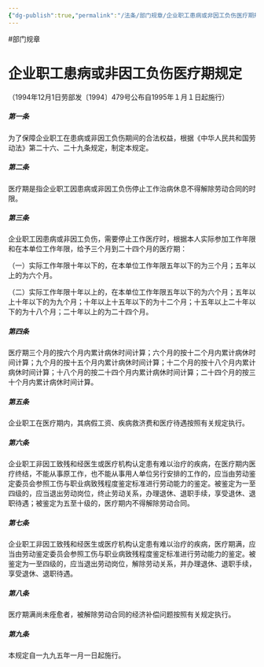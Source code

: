 ```yaml
---
{"dg-publish":true,"permalink":"/法条/部门规章/企业职工患病或非因工负伤医疗期规定/"}
---
```


#部门规章 

# 企业职工患病或非因工负伤医疗期规定

（1994年12月1日劳部发〔1994〕479号公布自1995年１月１日起施行）

##### 第一条

为了保障企业职工在患病或非因工负伤期间的合法权益，根据《中华人民共和国劳动法》第二十六、二十九条规定，制定本规定。

##### 第二条

医疗期是指企业职工因患病或非因工负伤停止工作治病休息不得解除劳动合同的时限。

##### 第三条

企业职工因患病或非因工负伤，需要停止工作医疗时，根据本人实际参加工作年限和在本单位工作年限，给予三个月到二十四个月的医疗期：

（一）实际工作年限十年以下的，在本单位工作年限五年以下的为三个月；五年以上的为六个月。

（二）实际工作年限十年以上的，在本单位工作年限五年以下的为六个月；五年以上十年以下的为九个月；十年以上十五年以下的为十二个月；十五年以上二十年以下的为十八个月；二十年以上的为二十四个月。

##### 第四条

医疗期三个月的按六个月内累计病休时间计算；六个月的按十二个月内累计病休时间计算；九个月的按十五个月内累计病休时间计算；十二个月的按十八个月内累计病休时间计算；十八个月的按二十四个月内累计病休时间计算；二十四个月的按三十个月内累计病休时间计算。

##### 第五条

企业职工在医疗期内，其病假工资、疾病救济费和医疗待遇按照有关规定执行。

##### 第六条

企业职工非因工致残和经医生或医疗机构认定患有难以治疗的疾病，在医疗期内医疗终结，不能从事原工作，也不能从事用人单位另行安排的工作的，应当由劳动鉴定委员会参照工伤与职业病致残程度鉴定标准进行劳动能力的鉴定。被鉴定为一至四级的，应当退出劳动岗位，终止劳动关系，办理退休、退职手续，享受退休、退职待遇；被鉴定为五至十级的，医疗期内不得解除劳动合同。

##### 第七条

企业职工非因工致残和经医生或医疗机构认定患有难以治疗的疾病，医疗期满，应当由劳动鉴定委员会参照工伤与职业病致残程度鉴定标准进行劳动能力的鉴定。被鉴定为一至四级的，应当退出劳动岗位，解除劳动关系，并办理退休、退职手续，享受退休、退职待遇。

##### 第八条

医疗期满尚未痊愈者，被解除劳动合同的经济补偿问题按照有关规定执行。

##### 第九条

本规定自一九九五年一月一日起施行。